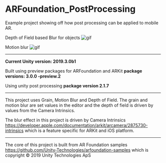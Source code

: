 # ARFoundation_PostProcessing

Example project showing off how post processing can be applied to mobile AR.

Depth of Field based Blur for objects
![gif](https://imgur.com/7XfaDYa.gif)

Motion blur
![gif](https://imgur.com/To1LeLY.gif)

-------------------
**Current Unity version: 2019.3.0b1**

Built using preview packages for ARFoundation and ARKit **package versions: 3.0.0 -preview.2**

Using unity post processing **package version 2.1.7**

-------------------

This project uses Grain, Motion Blur and Depth of Field. The grain and motion blur are set values in the editor and the depth of field is driven by values from the Camera Intrinsics.


The blur effect in this project is driven by Camera Intrinsics https://developer.apple.com/documentation/arkit/arcamera/2875730-intrinsics which is a feature specific for ARKit and iOS platform.


-------------------










The core of this project is built from AR Foundation samples https://github.com/Unity-Technologies/arfoundation-samples which is copyright © 2019 Unity Technologies ApS
